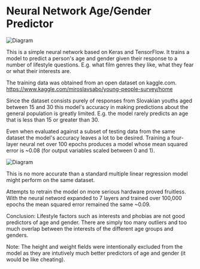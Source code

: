 # Neural Network Age/Gender Predictor

![Diagram](https://i.imgur.com/W51g1mQ.png)

This is a simple neural network based on Keras and TensorFlow. It trains a model to predict a person's age and gender given their response to a number of lifestyle questions. E.g. what film genres they like, what they fear or what their interests are.

The training data was obtained from an open dataset on kaggle.com. https://www.kaggle.com/miroslavsabo/young-people-survey/home

Since the dataset consists purely of responses from Slovakian youths aged between 15 and 30 this model's accuracy in making predictions about the general population is greatly limited. E.g. the model rarely predicts an age that is less than 15 or greater than 30.

Even when evaluated against a subset of testing data from the same dataset the model's accuracy leaves a lot to be desired. Training a four-layer neural net over 100 epochs produces a model whose mean squared error is ~0.08 (for output variables scaled between 0 and 1).

![Diagram](https://i.imgur.com/A2YIl6j.png)

This is no more accurate than a standard multiple linear regression model might perform on the same dataset. 

Attempts to retrain the model on more serious hardware proved fruitless. With the neural netword expanded to 7 layers and trained over 100,000 epochs the mean squared error remained the same ~0.09.

Conclusion: Lifestyle factors such as interests and phobias are not good predictors of age and gender. There are simply too many outliers and too much overlap between the interests of the different age groups and genders. 

Note: The height and weight fields were intentionally excluded from the model as they are intutively much better predictors of age and gender (it would be like cheating).
